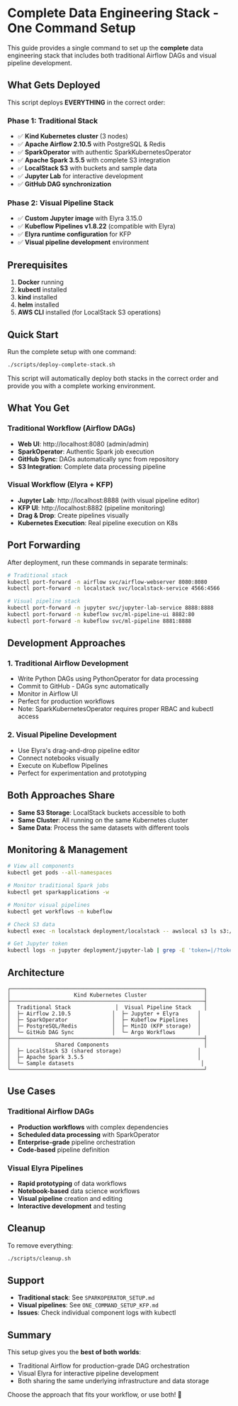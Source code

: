 # Complete Data Engineering Stack - One Command Setup

This guide provides a single command to set up the **complete** data engineering stack that includes both traditional Airflow DAGs and visual pipeline development.

## What Gets Deployed

This script deploys **EVERYTHING** in the correct order:

### Phase 1: Traditional Stack
- ✅ **Kind Kubernetes cluster** (3 nodes)
- ✅ **Apache Airflow 2.10.5** with PostgreSQL & Redis
- ✅ **SparkOperator** with authentic SparkKubernetesOperator
- ✅ **Apache Spark 3.5.5** with complete S3 integration
- ✅ **LocalStack S3** with buckets and sample data
- ✅ **Jupyter Lab** for interactive development
- ✅ **GitHub DAG synchronization**

### Phase 2: Visual Pipeline Stack
- ✅ **Custom Jupyter image** with Elyra 3.15.0
- ✅ **Kubeflow Pipelines v1.8.22** (compatible with Elyra)
- ✅ **Elyra runtime configuration** for KFP
- ✅ **Visual pipeline development** environment

## Prerequisites

1. **Docker** running
2. **kubectl** installed  
3. **kind** installed
4. **helm** installed
5. **AWS CLI** installed (for LocalStack S3 operations)

## Quick Start

Run the complete setup with one command:

```bash
./scripts/deploy-complete-stack.sh
```

This script will automatically deploy both stacks in the correct order and provide you with a complete working environment.

## What You Get

### Traditional Workflow (Airflow DAGs)
- **Web UI**: http://localhost:8080 (admin/admin)
- **SparkOperator**: Authentic Spark job execution
- **GitHub Sync**: DAGs automatically sync from repository
- **S3 Integration**: Complete data processing pipeline

### Visual Workflow (Elyra + KFP)
- **Jupyter Lab**: http://localhost:8888 (with visual pipeline editor)
- **KFP UI**: http://localhost:8882 (pipeline monitoring)
- **Drag & Drop**: Create pipelines visually
- **Kubernetes Execution**: Real pipeline execution on K8s

## Port Forwarding

After deployment, run these commands in separate terminals:

```bash
# Traditional stack
kubectl port-forward -n airflow svc/airflow-webserver 8080:8080
kubectl port-forward -n localstack svc/localstack-service 4566:4566

# Visual pipeline stack  
kubectl port-forward -n jupyter svc/jupyter-lab-service 8888:8888
kubectl port-forward -n kubeflow svc/ml-pipeline-ui 8882:80
kubectl port-forward -n kubeflow svc/ml-pipeline 8881:8888
```

## Development Approaches

### 1. Traditional Airflow Development
- Write Python DAGs using PythonOperator for data processing
- Commit to GitHub - DAGs sync automatically
- Monitor in Airflow UI
- Perfect for production workflows
- Note: SparkKubernetesOperator requires proper RBAC and kubectl access

### 2. Visual Pipeline Development  
- Use Elyra's drag-and-drop pipeline editor
- Connect notebooks visually
- Execute on Kubeflow Pipelines
- Perfect for experimentation and prototyping

## Both Approaches Share
- **Same S3 Storage**: LocalStack buckets accessible to both
- **Same Cluster**: All running on the same Kubernetes cluster
- **Same Data**: Process the same datasets with different tools

## Monitoring & Management

```bash
# View all components
kubectl get pods --all-namespaces

# Monitor traditional Spark jobs
kubectl get sparkapplications -w

# Monitor visual pipelines
kubectl get workflows -n kubeflow

# Check S3 data
kubectl exec -n localstack deployment/localstack -- awslocal s3 ls s3://data-engineering-bucket/ --recursive

# Get Jupyter token
kubectl logs -n jupyter deployment/jupyter-lab | grep -E 'token=|/?token='
```

## Architecture

```
┌─────────────────────────────────────────────────────────────┐
│                    Kind Kubernetes Cluster                  │
├─────────────────────────────────────────────────────────────┤
│  Traditional Stack              │  Visual Pipeline Stack    │
│  ├─ Airflow 2.10.5             │  ├─ Jupyter + Elyra      │
│  ├─ SparkOperator              │  ├─ Kubeflow Pipelines   │
│  ├─ PostgreSQL/Redis           │  ├─ MinIO (KFP storage)  │
│  └─ GitHub DAG Sync            │  └─ Argo Workflows       │
├─────────────────────────────────────────────────────────────┤
│              Shared Components                              │
│  ├─ LocalStack S3 (shared storage)                        │
│  ├─ Apache Spark 3.5.5                                    │
│  └─ Sample datasets                                        │
└─────────────────────────────────────────────────────────────┘
```

## Use Cases

### Traditional Airflow DAGs
- **Production workflows** with complex dependencies
- **Scheduled data processing** with SparkOperator
- **Enterprise-grade** pipeline orchestration
- **Code-based** pipeline definition

### Visual Elyra Pipelines
- **Rapid prototyping** of data workflows
- **Notebook-based** data science workflows
- **Visual pipeline** creation and editing
- **Interactive development** and testing

## Cleanup

To remove everything:

```bash
./scripts/cleanup.sh
```

## Support

- **Traditional stack**: See `SPARKOPERATOR_SETUP.md`
- **Visual pipelines**: See `ONE_COMMAND_SETUP_KFP.md`
- **Issues**: Check individual component logs with kubectl

## Summary

This setup gives you the **best of both worlds**:
- Traditional Airflow for production-grade DAG orchestration
- Visual Elyra for interactive pipeline development
- Both sharing the same underlying infrastructure and data storage

Choose the approach that fits your workflow, or use both! 🚀
